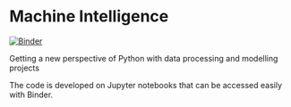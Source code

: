 # Machine Intelligence
[![Binder](https://mybinder.org/badge_logo.svg)](https://mybinder.org/v2/gh/martanunesdea/machine_intelligence.git/219df59)

Getting a new perspective of Python with data processing and modelling projects

The code is developed on Jupyter notebooks that can be accessed easily with Binder. 
